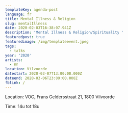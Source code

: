 ```yaml
---
templateKey: agenda-post
language: fr
title: Mental Illness & Religion
slug: mentalIllness
date: 2020-02-03T16:38:07.941Z
description: 'Mental Illness & Religion/Spirituality '
featuredpost: true
featuredimage: /img/templateevent.jpeg
tags:
  - talks
year: '2020'
artists:
  - nn
location: Vilvoorde
datestart: 2020-03-07T13:00:00.000Z
dateend: 2020-03-06T23:00:00.000Z
fblink: /
---
```

Location: VOC, Frans Geldersstraat 21, 1800 Vilvoorde

Time: 14u tot 18u
